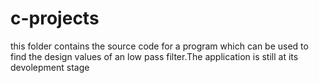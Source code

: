 # c-projects
this folder contains the source code for a program which can be used to find the design values of an low pass filter.The application is still at its devolepment stage
